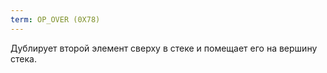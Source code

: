 ```yaml
---
term: OP_OVER (0X78)
---
```


Дублирует второй элемент сверху в стеке и помещает его на вершину стека.